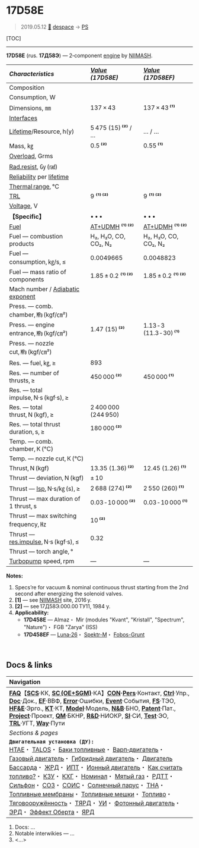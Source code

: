 # 17D58E
> 2019.05.12 [🚀](../index/index.md) [despace](index.md) → [PS](ps.md)

[TOC]

---

**17D58E** (rus. **17Д58Э**) — 2‑component [engine](ps.md) by [NIIMASH](zz_niimash.md).

|*Characteristics*|*[Value](si.md)<br> (17D58E)*|*[Value](si.md)<br> (17D58EF)*|
|:--|:--|:--|
|Composition| | |
|Consumption, W| | |
|Dimensions, ㎜|137 × 43|137 × 43 **⁽¹⁾**|
|[Interfaces](interface.md)| | |
|[Lifetime](lifetime.md)/Resource, h(y)|5 475 (15) **⁽²⁾** / …|… / …|
|Mass, ㎏|0.5 **⁽²⁾**|0.55 **⁽¹⁾**|
|[Overload](vibration.md), Grms| | |
|[Rad.resist](ion_rad.md), ㏉ (㎭)| | |
|[Reliability](qm.md) per [lifetime](lifetime.md)| | |
|[Thermal range](tcs.md), ℃| | |
|[TRL](trl.md)|9 **⁽¹⁾ ⁽²⁾**|9 **⁽¹⁾ ⁽²⁾**|
|[Voltage](voltage.md), V| | |
|**【Specific】**|• • •|• • •|
|[Fuel](fuel.md)|[AT+UDMH](at_plus.md) **⁽¹⁾ ⁽²⁾**|[AT+UDMH](at_plus.md) **⁽¹⁾ ⁽²⁾**|
|Fuel — combustion products|H₂, H₂O, CO, CO₂, N₂|H₂, H₂O, CO, CO₂, N₂|
|Fuel — consumption, ㎏/s, ≤|0.0049665|0.0048823|
|Fuel — mass ratio of components|1.85 ± 0.2 **⁽¹⁾ ⁽²⁾**|1.85 ± 0.2 **⁽¹⁾ ⁽²⁾**|
|Mach number / [Adiabatic exponent](heat_cr.md)| | |
|Press. — comb. chamber, ㎫ (kgf/㎝²)| | |
|Press. — engine entrance, ㎫ (kgf/㎝²)|1.47 (15) **⁽²⁾**|1.13 ‑ 3 (11.3 ‑ 30) **⁽¹⁾**|
|Press. — nozzle cut, ㎫ (kgf/㎝²)| | |
|Res. — fuel, ㎏, ≥|893| |
|Res. — number of thrusts, ≥|450 000 **⁽²⁾**|450 000 **⁽¹⁾**|
|Res. — total impulse, N·s (kgf·s), ≥| |
|Res. — total thrust, N (kgf), ≥|2 400 000 (244 950)| |
|Res. — total thrust duration, s, ≥|180 000 **⁽²⁾**| |
|Temp. — comb. chamber, К (℃)| | |
|Temp. — nozzle cut, К (℃)| | |
|Thrust, N (kgf)|13.35 (1.36) **⁽²⁾**|12.45 (1.26) **⁽¹⁾**|
|Thrust — deviation, N (kgf)|± 10| |
|Thrust — [Isp](isp.md), N·s/㎏ (s), ≥|2 688 (274) **⁽²⁾**|2 550 (260) **⁽¹⁾**|
|Thrust — max duration of 1 thrust, s|0.03 ‑ 10 000 **⁽²⁾**|0.03 ‑ 10 000 **⁽¹⁾**|
|Thrust — max switching frequency, ㎐|10 **⁽²⁾**| |
|Thrust — [res.impulse](ing.md), N·s (kgf·s), ≤|0.32| |
|Thrust — torch angle, °| | |
|[Turbopump](turbopump.md) speed, rpm|—|—|

**Notes:**

   1. Specs’re for vacuum & nominal continuous thrust starting from the 2nd second after energizing the solenoid valves.
   1. **[1]** — see [NIIMASH](zz_niimash.md) site, 2016 y.
   1. **[2]** — see 17Д58Э.000.00 ТУ11, 1984 y.
   1. **Applicability:**
      - **17D458E** — Almaz・ Mir (modules "Kvant", "Kristall", "Spectrum", "Nature")・ FGB "Zarya" (ISS)
      - **17D458EF** — [Luna‑26](луна_26.md)・ [Spektr-M](спектр_м.md)・ [Fobos-Grunt](фобос_грунт.md)



<p style="page-break-after:always"> </p>

## Docs & links
|Navigation|
|:--|
|**[FAQ](faq.md)**【**[SCS](scs.md)**·КК, **[SC (OE+SGM)](sc.md)**·КА】**[CON](contact.md)·[Pers](person.md)**·Контакт, **[Ctrl](control.md)**·Упр., **[Doc](doc.md)**·Док., **[EF](ef.md)**·ВВФ, **[Error](error.md)**·Ошибки, **[Event](event.md)**·События, **[FS](fs.md)**·ТЭО, **[HF&E](hfe.md)**·Эрго., **[KT](kt.md)**·КТ, **[Model](model.md)**·Модель, **[N&B](nnb.md)**·БНО, **[Patent](патент.md)**·Пат., **[Project](project.md)**·Проект, **[QM](qm.md)**·БКНР, **[R&D](rnd.md)**·НИОКР, **[SI](si.md)**·СИ, **[Test](test.md)**·ЭО, **[TRL](trl.md)**·УГТ, **[Way](way.md)**·Пути|
|*Sections & pages*|
|**`Двигательная установка (ДУ):`**<br> [HTAE](htae.md)・ [TALOS](talos.md)・ [Баки топливные](fuel_tank.md)・ [Варп‑двигатель](warp_drive.md)・ [Газовый двигатель](cgt.md)・ [Гибридный двигатель](гбрд.md)・ [Двигатель Бассарда](bussard_ramjet.md)・ [ЖРД](lpr.md)・ [ИПТ](ing.md)・ [Ионный двигатель](иод.md)・ [Как считать топливо?](si.md)・ [КЗУ](cinu.md)・ [КХГ](cgs.md)・ [Номинал](nominal.md)・ [Мятый газ](exhsteam.md)・ [РДТТ](spr.md)・ [Сильфон](сильфон.md)・ [СОЗ](соз.md)・ [СОИС](соис.md)・ [Солнечный парус](солнечный_парус.md)・ [ТНА](turbopump.md)・ [Топливные мембраны](топливные_мембраны.md)・ [Топливные мешки](топливные_мешки.md)・ [Топливо](fuel.md)・ [Тяговооружённость](ttwr.md)・ [ТЯРД](тярд.md)・ [УИ](isp.md)・ [Фотонный двигатель](фотонный_двигатель.md)・ [ЭРД](epsp.md)・ [Эффект Оберта](oberth_eff.md)・ [ЯРД](ntr.md)|

   1. Docs: …
   1. Notable interwikies — …
   1. <…>
